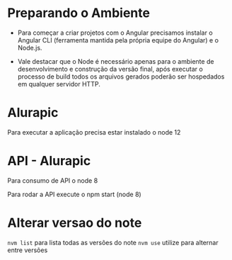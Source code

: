 # Preparando o Ambiente
- Para começar a criar projetos com o Angular precisamos instalar o Angular CLI (ferramenta mantida pela própria equipe do Angular) e o Node.js. 

- Vale destacar que o Node é necessário apenas para o ambiente de desenvolvimento e construção da versão final, após executar o processo de build todos os arquivos gerados poderão ser hospedados em qualquer servidor HTTP.

# Alurapic
  Para executar a aplicação precisa estar instalado o node 12
  
# API - Alurapic
  Para consumo de API o node 8
  
  Para rodar a API execute o npm start (node 8)
  
# Alterar versao do note
  
  `nvm list` para lista todas as versões do note
  `nvm use` utilize para alternar entre versões
